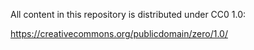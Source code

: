 All content in this repository is distributed under CC0 1.0:

https://creativecommons.org/publicdomain/zero/1.0/
